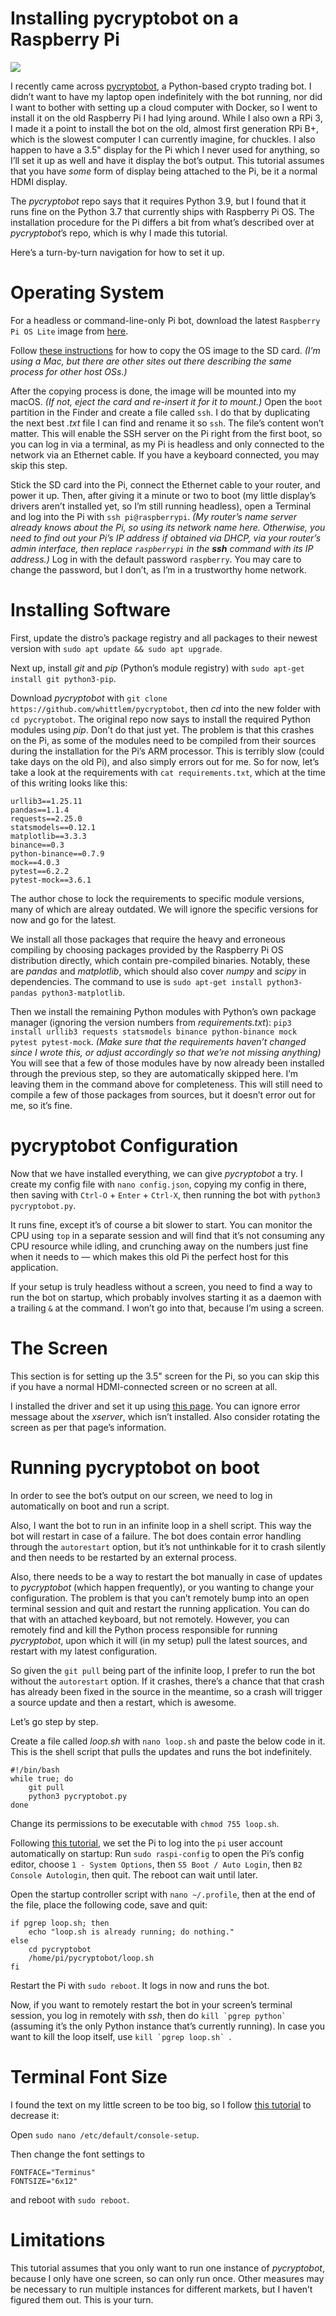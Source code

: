 # Installing pycryptobot on a Raspberry Pi

![](pi.jpg)

I recently came across [pycryptobot](https://github.com/whittlem/pycryptobot), a Python-based crypto trading bot. I didn’t want to have my laptop open indefinitely with the bot running, nor did I want to bother with setting up a cloud computer with Docker, so I went to install it on the old Raspberry Pi I had lying around. While I also own a RPi 3, I made it a point to install the bot on the old, almost first generation RPi B+, which is the slowest computer I can currently imagine, for chuckles. I also happen to have a 3.5" display for the Pi which I never used for anything, so I’ll set it up as well and have it display the bot’s output. This tutorial assumes that you have *some* form of display being attached to the Pi, be it a normal HDMI display.

The *pycryptobot* repo says that it requires Python 3.9, but I found that it runs fine on the Python 3.7 that currently ships with Raspberry Pi OS. The installation procedure for the Pi differs a bit from what’s described over at *pycryptobot*’s repo, which is why I made this tutorial.

Here’s a turn-by-turn navigation for how to set it up.

# Operating System

For a headless or command-line-only Pi bot, download the latest `Raspberry Pi OS Lite` image from [here](https://www.raspberrypi.org/software/operating-systems/).

Follow [these instructions](https://www.raspberrypi.org/documentation/installation/installing-images/mac.md) for how to copy the OS image to the SD card. *(I’m using a Mac, but there are other sites out there describing the same process for other host OSs.)*

After the copying process is done, the image will be mounted into my macOS. *(If not, eject the card and re-insert it for it to mount.)* Open the `boot` partition in the Finder and create a file called `ssh`. I do that by duplicating the next best *.txt* file I can find and rename it so `ssh`. The file’s content won’t matter. This will enable the SSH server on the Pi right from the first boot, so you can log in via a terminal, as my Pi is headless and only connected to the network via an Ethernet cable. If you have a keyboard connected, you may skip this step.

Stick the SD card into the Pi, connect the Ethernet cable to your router, and power it up. Then, after giving it a minute or two to boot (my little display’s drivers aren’t installed yet, so I’m still running headless), open a Terminal and log into the Pi with `ssh pi@raspberrypi`. _(My router’s name server already knows about the Pi, so using its network name here. Otherwise, you need to find out your Pi’s IP address if obtained via DHCP, via your router’s admin interface, then replace `raspberrypi` in the **ssh** command with its IP address.)_ Log in with the default password `raspberry`. You may care to change the password, but I don’t, as I’m in a trustworthy home network.

# Installing Software

First, update the distro’s package registry and all packages to their newest version with `sudo apt update && sudo apt upgrade`.

Next up, install *git* and *pip* (Python’s module registry) with `sudo apt-get install git python3-pip`.

Download *pycryptobot* with `git clone https://github.com/whittlem/pycryptobot`, then *cd* into the new folder with `cd pycryptobot`. The original repo now says to install the required Python modules using *pip*. Don’t do that just yet. The problem is that this crashes on the Pi, as some of the modules need to be compiled from their sources during the installation for the Pi’s ARM processor. This is terribly slow (could take days on the old Pi), and also simply errors out for me. So for now, let’s take a look at the requirements with `cat requirements.txt`, which at the time of this writing looks like this:

```
urllib3==1.25.11
pandas==1.1.4
requests==2.25.0
statsmodels==0.12.1
matplotlib==3.3.3
binance==0.3
python-binance==0.7.9
mock==4.0.3
pytest==6.2.2
pytest-mock==3.6.1
```

The author chose to lock the requirements to specific module versions, many of which are alreay outdated. We will ignore the specific versions for now and go for the latest.

We install all those packages that require the heavy and erroneous compiling by choosing packages provided by the Raspberry Pi OS distribution directly, which contain pre-compiled binaries. Notably, these are *pandas* and *matplotlib*, which should also cover *numpy* and *scipy* in dependencies. The command to use is `sudo apt-get install python3-pandas python3-matplotlib`.

Then we install the remaining Python modules with Python’s own package manager (ignoring the version numbers from *requirements.txt*): `pip3 install urllib3 requests statsmodels binance python-binance mock pytest pytest-mock`. _(Make sure that the requirements haven’t changed since I wrote this, or adjust accordingly so that we’re not missing anything)_ You will see that a few of those modules have by now already been installed through the previous step, so they are automatically skipped here. I’m leaving them in the command above for completeness. This will still need to compile a few of those packages from sources, but it doesn’t error out for me, so it’s fine.

# pycryptobot Configuration

Now that we have installed everything, we can give *pycryptobot* a try. I create my config file with `nano config.json`, copying my config in there, then saving with `Ctrl-O` + `Enter` + `Ctrl-X`, then running the bot with `python3 pycryptobot.py`.

It runs fine, except it’s of course a bit slower to start. You can monitor the CPU using `top` in a separate session and will find that it’s not consuming any CPU resource while idling, and crunching away on the numbers just fine when it needs to — which makes this old Pi the perfect host for this application.

If your setup is truly headless without a screen, you need to find a way to run the bot on startup, which probably involves starting it as a daemon with a trailing `&` at the command. I won’t go into that, because I’m using a screen.

# The Screen

This section is for setting up the 3.5" screen for the Pi, so you can skip this if you have a normal HDMI-connected screen or no screen at all.

I installed the driver and set it up using [this page](http://www.lcdwiki.com/3.5inch_RPi_Display). You can ignore error message about the *xserver*, which isn’t installed. Also consider rotating the screen as per that page’s information.

# Running pycryptobot on boot

In order to see the bot’s output on our screen, we need to log in automatically on boot and run a script.

Also, I want the bot to run in an infinite loop in a shell script. This way the bot will restart in case of a failure. The bot does contain error handling through the `autorestart` option, but it’s not unthinkable for it to crash silently and then needs to be restarted by an external process.

Also, there needs to be a way to restart the bot manually in case of updates to *pycryptobot* (which happen frequently), or you wanting to change your configuration. The problem is that you can’t remotely bump into an open terminal session and quit and restart the running application. You can do that with an attached keyboard, but not remotely. However, you can remotely find and kill the Python process responsible for running *pycryptobot*, upon which it will (in my setup) pull the latest sources, and restart with my latest configuration. 

So given the `git pull` being part of the infinite loop, I prefer to run the bot without the `autorestart` option. If it crashes, there’s a chance that that crash has already been fixed in the source in the meantime, so a crash will trigger a source update and then a restart, which is awesome.

Let’s go step by step.

Create a file called *loop.sh* with `nano loop.sh` and paste the below code in it. This is the shell script that pulls the updates and runs the bot indefinitely.

```
#!/bin/bash
while true; do
    git pull
    python3 pycryptobot.py
done
```

Change its permissions to be executable with `chmod 755 loop.sh`.

Following [this tutorial](https://www.raspberrypi-spy.co.uk/2015/02/how-to-autorun-a-python-script-on-raspberry-pi-boot/), we set the Pi to log into the `pi` user account automatically on startup: Run `sudo raspi-config` to open the Pi’s config editor, choose `1 - System Options`, then `S5 Boot / Auto Login`, then `B2 Console Autologin`, then quit. The reboot can wait until later.

Open the startup controller script with `nano ~/.profile`, then at the end of the file, place the following code, save and quit:

```
if pgrep loop.sh; then
    echo "loop.sh is already running; do nothing."
else
    cd pycryptobot
    /home/pi/pycryptobot/loop.sh
fi
```

Restart the Pi with `sudo reboot`. It logs in now and runs the bot.

Now, if you want to remotely restart the bot in your screen’s terminal session, you log in remotely with *ssh*, then do ``kill `pgrep python` `` (assuming it’s the only Python instance that’s currently running). In case you want to kill the loop itself, use ``kill `pgrep loop.sh` ``.

# Terminal Font Size

I found the text on my little screen to be too big, so I follow [this tutorial](https://www.raspberrypi-spy.co.uk/2014/04/how-to-change-the-command-line-font-size/) to decrease it:

Open `sudo nano /etc/default/console-setup`.

Then change the font settings to 

```
FONTFACE="Terminus"
FONTSIZE="6x12"
```

and reboot with `sudo reboot`.

# Limitations

This tutorial assumes that you only want to run one instance of *pycryptobot*, because I only have one screen, so can only run once. Other measures may be necessary to run multiple instances for different markets, but I haven’t figured them out. This is your turn.
